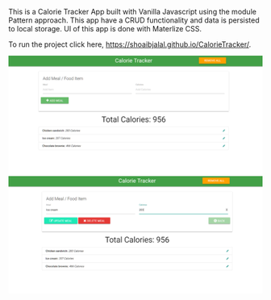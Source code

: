 This is a Calorie Tracker App built with Vanilla Javascript using the module Pattern approach. This app have a CRUD functionality and data is persisted to local storage. 
UI of this app is done with Materlize CSS.


To run the project click here, https://shoaibjalal.github.io/CalorieTracker/.

<img src="img/screenshot.PNG" />
<img src="img/screenshot2.PNG" />

